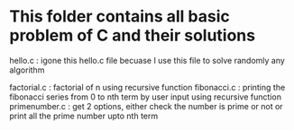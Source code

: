 # This folder contains all basic problem of C and their solutions

hello.c : igone this hello.c file becuase I use this file to solve randomly any algorithm

factorial.c : factorial of n using recursive function
fibonacci.c : printing the fibonacci series from 0 to nth term by user input using recursive function
primenumber.c : get 2 options, either check the number is prime or not or print all the prime number  upto nth term
